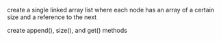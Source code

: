 create a single linked array list where each node has an array of a certain size and a reference to the next

create append(), size(), and get() methods

```javascript
```

